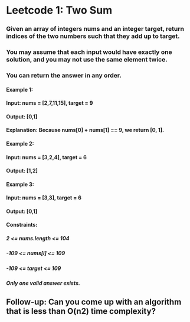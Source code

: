 # Leetcode 1: Two Sum

### Given an array of integers nums and an integer target, return indices of the two numbers such that they add up to target.

### You may assume that each input would have exactly one solution, and you may not use the same element twice.

### You can return the answer in any order.

#### Example 1:

#### Input: nums = [2,7,11,15], target = 9

#### Output: [0,1]

#### Explanation: Because nums[0] + nums[1] == 9, we return [0, 1].

#### Example 2:

#### Input: nums = [3,2,4], target = 6

#### Output: [1,2]

#### Example 3:

#### Input: nums = [3,3], target = 6

#### Output: [0,1]

#### Constraints:

##### 2 <= nums.length <= 104

##### -109 <= nums[i] <= 109

##### -109 <= target <= 109

##### Only one valid answer exists.

## Follow-up: Can you come up with an algorithm that is less than O(n2) time complexity?
